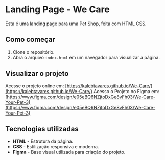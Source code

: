 # Landing Page - We Care

Esta é uma landing page para uma Pet Shop, feita com HTML CSS.

## Como começar

1. Clone o repositório.
2. Abra o arquivo `index.html` em um navegador para visualizar a página.

## Visualizar o projeto

Acesse o projeto online em: [https://kalebtavares.github.io/We-Care/](https://kalebtavares.github.io/We-Care/)
Acesso o Projeto no Figma em: [https://www.figma.com/design/e05eBQ6NZjtoDxGe8vFh03/We-Care-Your-Pet-3](https://www.figma.com/design/e05eBQ6NZjtoDxGe8vFh03/We-Care-Your-Pet-3)

## Tecnologias utilizadas

- **HTML** - Estrutura da página.
- **CSS** - Estilização responsiva e moderna.
- **Figma** - Base visual utilizada para criação do projeto.
  

